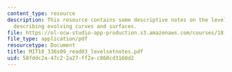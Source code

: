 ```yaml
---
content_type: resource
description: This resource contains some descriptive notes on the level set method
  describing evolving curves and surfaces.
file: https://ol-ocw-studio-app-production.s3.amazonaws.com/courses/18-336-numerical-methods-for-partial-differential-equations-spring-2009/58fddc2a47c22a27ff2ac868cd3160d2_MIT18_336s09_read03_levelsetnotes.pdf
file_type: application/pdf
resourcetype: Document
title: MIT18_336s09_read03_levelsetnotes.pdf
uid: 58fddc2a-47c2-2a27-ff2a-c868cd3160d2
---
```

